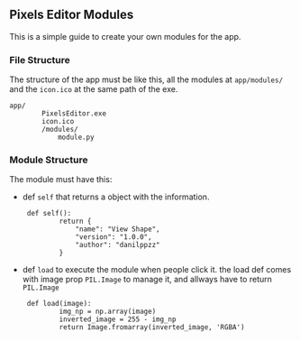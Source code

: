 ## Pixels Editor Modules

This is a simple guide to create your own modules for the app.

### File Structure
The structure of the app must be like this, all the modules at `app/modules/` and the `icon.ico` at the same path of the exe.
```
app/
        PixelsEditor.exe
        icon.ico
        /modules/
            module.py
```

### Module Structure
The module must have this:
 - def `self` that returns a object with the information.
   
   ```
    def self():
            return {
                "name": "View Shape",
                "version": "1.0.0",
                "author": "danilppzz"
            }
   ```
 - def `load` to execute the module when people click it. the load def comes with image prop `PIL.Image` to manage it, and allways have to return `PIL.Image`
   
   ```
    def load(image):
            img_np = np.array(image)
            inverted_image = 255 - img_np
            return Image.fromarray(inverted_image, 'RGBA')
   ```
